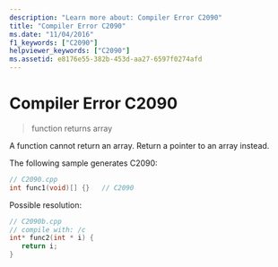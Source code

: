 ```yaml
---
description: "Learn more about: Compiler Error C2090"
title: "Compiler Error C2090"
ms.date: "11/04/2016"
f1_keywords: ["C2090"]
helpviewer_keywords: ["C2090"]
ms.assetid: e8176e55-382b-453d-aa27-6597f0274afd
---
```

# Compiler Error C2090

> function returns array

A function cannot return an array. Return a pointer to an array instead.

The following sample generates C2090:

```cpp
// C2090.cpp
int func1(void)[] {}   // C2090
```

Possible resolution:

```cpp
// C2090b.cpp
// compile with: /c
int* func2(int * i) {
   return i;
}
```
